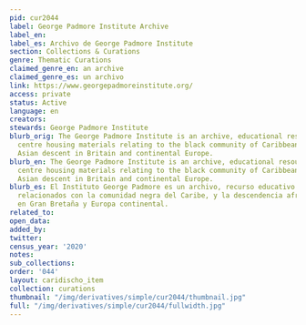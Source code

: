 ```yaml
---
pid: cur2044
label: George Padmore Institute Archive
label_en:
label_es: Archivo de George Padmore Institute
section: Collections & Curations
genre: Thematic Curations
claimed_genre_en: an archive
claimed_genre_es: un archivo
link: https://www.georgepadmoreinstitute.org/
access: private
status: Active
language: en
creators:
stewards: George Padmore Institute
blurb_orig: The George Padmore Institute is an archive, educational resource and research
  centre housing materials relating to the black community of Caribbean, African and
  Asian descent in Britain and continental Europe.
blurb_en: The George Padmore Institute is an archive, educational resource and research
  centre housing materials relating to the black community of Caribbean, African and
  Asian descent in Britain and continental Europe.
blurb_es: El Instituto George Padmore es un archivo, recurso educativo y de investigación
  relacionados con la comunidad negra del Caribe, y la descendencia africana y asiática
  en Gran Bretaña y Europa continental.
related_to:
open_data:
added_by:
twitter:
census_year: '2020'
notes:
sub_collections:
order: '044'
layout: caridischo_item
collection: curations
thumbnail: "/img/derivatives/simple/cur2044/thumbnail.jpg"
full: "/img/derivatives/simple/cur2044/fullwidth.jpg"
---
```

